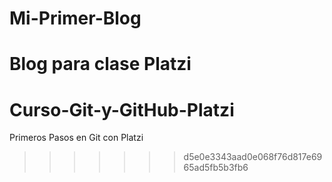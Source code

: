 # Mi-Primer-Blog
Blog para clase Platzi
=======
# Curso-Git-y-GitHub-Platzi
Primeros Pasos en Git con Platzi
>>>>>>> d5e0e3343aad0e068f76d817e6965ad5fb5b3fb6
